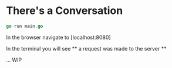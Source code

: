 # There's a Conversation
```go
go run main.go
```
In the browser navigate to [localhost:8080]

In the terminal you will see
** a request was made to the server **

... WIP
